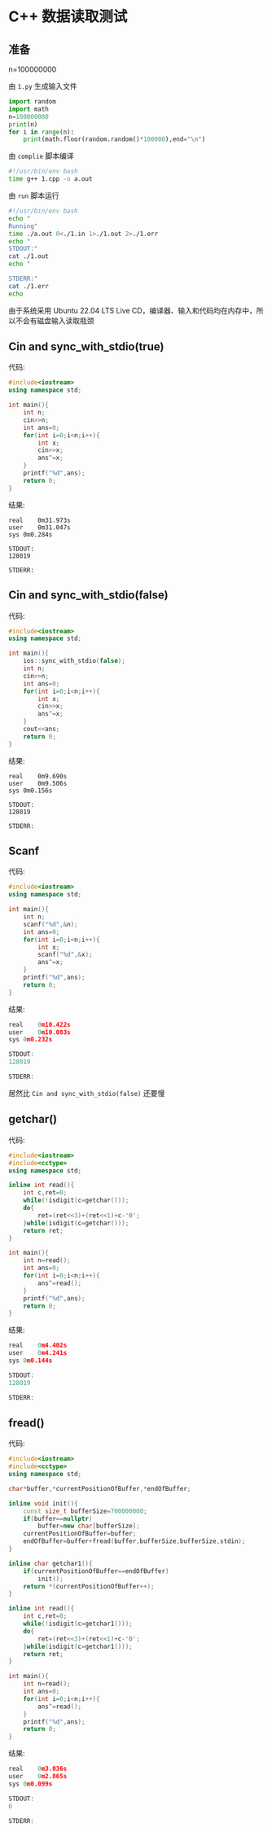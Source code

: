 # C++ 数据读取测试

## 准备

n=100000000

由 `1.py` 生成输入文件

```python
import random
import math
n=100000000
print(n)
for i in range(n):
	print(math.floor(random.random()*100000),end="\n")
```

由 `complie` 脚本编译

```bash
#!/usr/bin/env bash
time g++ 1.cpp -o a.out
```

由 `run` 脚本运行

```bash
#!/usr/bin/env bash
echo "
Running"
time ./a.out 0<./1.in 1>./1.out 2>./1.err
echo "
STDOUT:"
cat ./1.out
echo "

STDERR:"
cat ./1.err
echo
```

由于系统采用 Ubuntu 22.04 LTS Live CD，编译器、输入和代码均在内存中，所以不会有磁盘输入读取瓶颈

## Cin and sync_with_stdio(true)

代码:

```cpp
#include<iostream>
using namespace std;

int main(){
	int n;
	cin>>n;
	int ans=0;
	for(int i=0;i<n;i++){
		int x;
		cin>>x;
		ans^=x;
	}
	printf("%d",ans);
	return 0;
}
```

结果:

```
real	0m31.973s
user	0m31.047s
sys	0m0.284s

STDOUT:
128019

STDERR:

```

## Cin and sync_with_stdio(false)

代码:

```cpp
#include<iostream>
using namespace std;

int main(){
	ios::sync_with_stdio(false);
	int n;
	cin>>n;
	int ans=0;
	for(int i=0;i<n;i++){
		int x;
		cin>>x;
		ans^=x;
	}
	cout<<ans;
	return 0;
}
```

结果:

```
real	0m9.690s
user	0m9.506s
sys	0m0.156s

STDOUT:
128019

STDERR:

```

## Scanf

代码:

```cpp
#include<iostream>
using namespace std;

int main(){
	int n;
	scanf("%d",&n);
	int ans=0;
	for(int i=0;i<n;i++){
		int x;
		scanf("%d",&x);
		ans^=x;
	}
	printf("%d",ans);
	return 0;
}
```

结果:

```cpp
real	0m10.422s
user	0m10.083s
sys	0m0.232s

STDOUT:
128019

STDERR:

```

居然比 `Cin and sync_with_stdio(false)` 还要慢

## getchar()

代码:

```cpp
#include<iostream>
#include<cctype>
using namespace std;

inline int read(){
	int c,ret=0;
	while(!isdigit(c=getchar()));
	do{
		ret=(ret<<3)+(ret<<1)+c-'0';
	}while(isdigit(c=getchar()));
	return ret;
}

int main(){
	int n=read();
	int ans=0;
	for(int i=0;i<n;i++){
		ans^=read();
	}
	printf("%d",ans);
	return 0;
}
```

结果:

```cpp
real	0m4.402s
user	0m4.241s
sys	0m0.144s

STDOUT:
128019

STDERR:

```

## fread()

代码:

```cpp
#include<iostream>
#include<cctype>
using namespace std;

char*buffer,*currentPositionOfBuffer,*endOfBuffer;

inline void init(){
	const size_t bufferSize=700000000;
	if(buffer==nullptr)
		buffer=new char[bufferSize];
	currentPositionOfBuffer=buffer;
	endOfBuffer=buffer+fread(buffer,bufferSize,bufferSize,stdin);
}

inline char getchar1(){
	if(currentPositionOfBuffer==endOfBuffer)
		init();
	return *(currentPositionOfBuffer++);
}

inline int read(){
	int c,ret=0;
	while(!isdigit(c=getchar1()));
	do{
		ret=(ret<<3)+(ret<<1)+c-'0';
	}while(isdigit(c=getchar1()));
	return ret;
}

int main(){
	int n=read();
	int ans=0;
	for(int i=0;i<n;i++){
		ans^=read();
	}
	printf("%d",ans);
	return 0;
}
```

结果:

```cpp
real	0m3.036s
user	0m2.865s
sys	0m0.099s

STDOUT:
6

STDERR:

```

